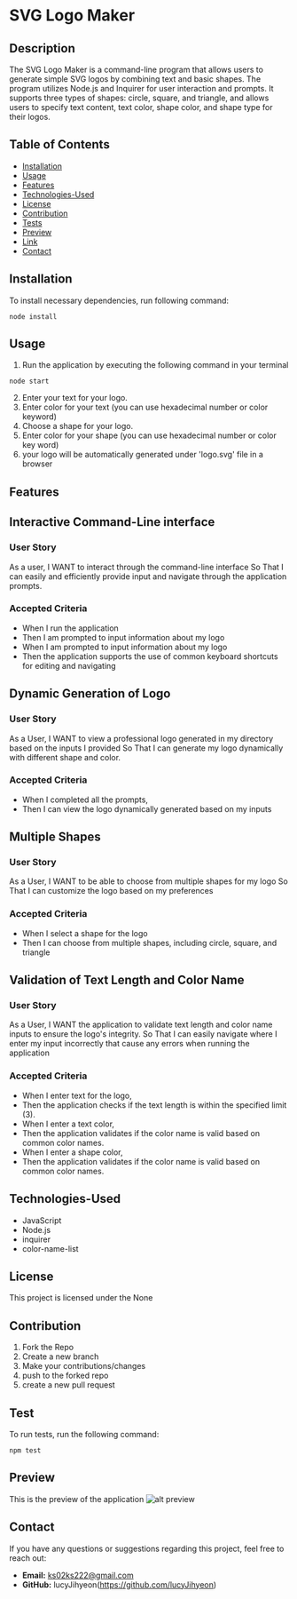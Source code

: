 # SVG Logo Maker

## Description
The SVG Logo Maker is a command-line program that allows users to generate simple SVG logos by combining text and basic shapes. The program utilizes Node.js and Inquirer for user interaction and prompts. It supports three types of shapes: circle, square, and triangle, and allows users to specify text content, text color, shape color, and shape type for their logos.


## Table of Contents
- [Installation](#installation)
- [Usage](#usage)
- [Features](#features)
- [Technologies-Used](#technologies-used)
- [License](#license)
- [Contribution](#contribution)
- [Tests](#tests)
- [Preview](#preview)
- [Link](#link)
- [Contact](#contact)

## Installation 
To install necessary dependencies, run following command:
```
node install
```

## Usage
1. Run the application by executing the following command in your terminal
```
node start
```
2. Enter your text for your logo.
3. Enter color for your text (you can use hexadecimal number or color keyword)
4. Choose a shape for your logo.
5. Enter color for your shape (you can use hexadecimal number or color key word)
6. your logo will be automatically generated under 'logo.svg' file in a browser



## Features

## Interactive Command-Line interface
### User Story
As a user, 
I WANT to interact through the command-line interface
So That I can easily and efficiently provide input and navigate through the application prompts.


### Accepted Criteria
- When I run the application
- Then I am prompted to input information about my logo
- When I am prompted to input information about my logo
- Then the application supports the use of common keyboard shortcuts for editing and navigating


## Dynamic Generation of Logo
### User Story
As a User,
I WANT to view a professional logo generated in my directory based on the inputs I provided 
So That I can generate my logo dynamically with different shape and color.

### Accepted Criteria
- When I completed all the prompts,
- Then I can view the logo dynamically generated based on my inputs 


## Multiple Shapes
### User Story
As a User,
I WANT to be able to choose from multiple shapes for my logo 
So That I can customize the logo based on my preferences


### Accepted Criteria
- When I select a shape for the logo
- Then I can choose from multiple shapes, including circle, square, and triangle

## Validation of Text Length and Color Name
### User Story
As a User,
I WANT the application to validate text length and color name inputs to ensure the logo's integrity.
So That I can easily navigate where I enter my input incorrectly that cause any errors when running the application

### Accepted Criteria
- When I enter text for the logo,
- Then the application checks if the text length is within the specified limit (3).
- When I enter a text color,
- Then the application validates if the color name is valid based on common color names.
- When I enter a shape color,
- Then the application validates if the color name is valid based on common color names.



## Technologies-Used
- JavaScript
- Node.js
- inquirer
- color-name-list


## License

This project is licensed under the None

## Contribution 
1. Fork the Repo 
2. Create a new branch 
3. Make your contributions/changes 
4. push to the forked repo 
5. create a new pull request



## Test 

To run tests, run the following command:
```
npm test
```

## Preview 

This is the preview of the application 
![alt preview](./img/screen)

## Contact

If you have any questions or suggestions regarding this project, feel free to reach out:

- **Email:** ks02ks222@gmail.com
- **GitHub:** lucyJihyeon(https://github.com/lucyJihyeon)

